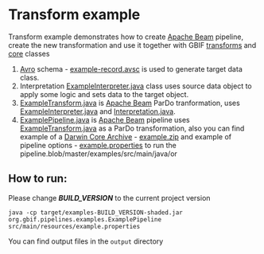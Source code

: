 # Transform example

Transform example demonstrates how to create [Apache Beam](https://beam.apache.org/documentation/programming-guide/) pipeline, create the new transformation and use it together with GBIF [transforms](./../pipelines/ingest-transforms) and [core](./../sdks/core) classes

1) [Avro](https://avro.apache.org/docs/current/) schema - [example-record.avsc](./src/main/resources/example-record.avsc) is used to generate target data class.
2) Interpretation [ExampleInterpreter.java](./src/main/java/org/gbif/pipelines/examples/ExampleInterpreter.java) class uses source data object to apply some logic and sets data to the target object.
3) [ExampleTransform.java](./src/main/java/org/gbif/pipelines/examples/ExampleTransform.java) is [Apache Beam](https://beam.apache.org/get-started/beam-overview/) ParDo tranformation, uses [ExampleInterpreter.java](./src/main/java/org/gbif/pipelines/examples/ExampleInterpreter.java) and [Interpretation.java](../sdks/core/src/main/java/org/gbif/pipelines/core/Interpretation.java).
4) [ExamplePipeline.java](./src/main/java/org/gbif/pipelines/examples/ExamplePipeline.java) is [Apache Beam](https://beam.apache.org/get-started/beam-overview/) pipeline uses [ExampleTransform.java](./src/main/java/org/gbif/pipelines/examples/ExampleTransform.java) as a ParDo transformation, also you can find example of a [Darwin Core Archive](https://www.tdwg.org/standards/dwc/) - [example.zip](./src/main/resources/example.zip) and example of pipeline options - [example.properties](./src/main/resources/example.properties) to run the pipeline.blob/master/examples/src/main/java/or

## How to run:

Please change ***BUILD_VERSION*** to the current project version

```java -cp target/examples-BUILD_VERSION-shaded.jar org.gbif.pipelines.examples.ExamplePipeline src/main/resources/example.properties```

You can find output files in the ```output``` directory